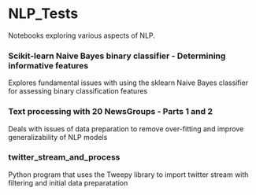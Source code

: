 # NLP_Tests
Notebooks exploring various aspects of NLP.

### Scikit-learn Naive Bayes binary classifier - Determining informative features
Explores fundamental issues with using the sklearn Naive Bayes classifier for assessing binary classification features

### Text processing with 20 NewsGroups - Parts 1 and 2
Deals with issues of data preparation to remove over-fitting and improve generalizability of NLP models

### twitter_stream_and_process
Python program that uses the Tweepy library to import twitter stream with filtering and initial data preparatation
